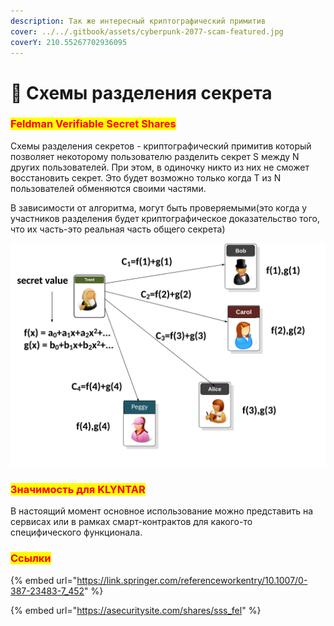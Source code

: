 ```yaml
---
description: Так же интересный криптографический примитив
cover: ../../.gitbook/assets/cyberpunk-2077-scam-featured.jpg
coverY: 210.55267702936095
---
```


# 🤫 Схемы разделения секрета

### <mark style="color:red;">**Feldman Verifiable Secret Shares**</mark>

Схемы разделения секретов - криптографический примитив который позволяет некоторому пользователю разделить секрет S между N других пользователей. При этом, в одиночку никто из них не сможет восстановить секрет. Это будет возможно только когда T из N пользователей обменяются своими частями.

В зависимости от алгоритма, могут быть проверяемыми(это когда у участников разделения будет криптографическое доказательство того, что их часть-это реальная часть общего секрета)

![](<../../.gitbook/assets/image (12) (1) (1) (1).png>)

### <mark style="color:red;">**Значимость для KLYNTAR**</mark>

В настоящий момент основное использование можно представить на сервисах или в рамках смарт-контрактов для какого-то специфического функционала.

### <mark style="color:red;">Ссылки</mark>

{% embed url="https://link.springer.com/referenceworkentry/10.1007/0-387-23483-7_452" %}

{% embed url="https://asecuritysite.com/shares/sss_fel" %}

